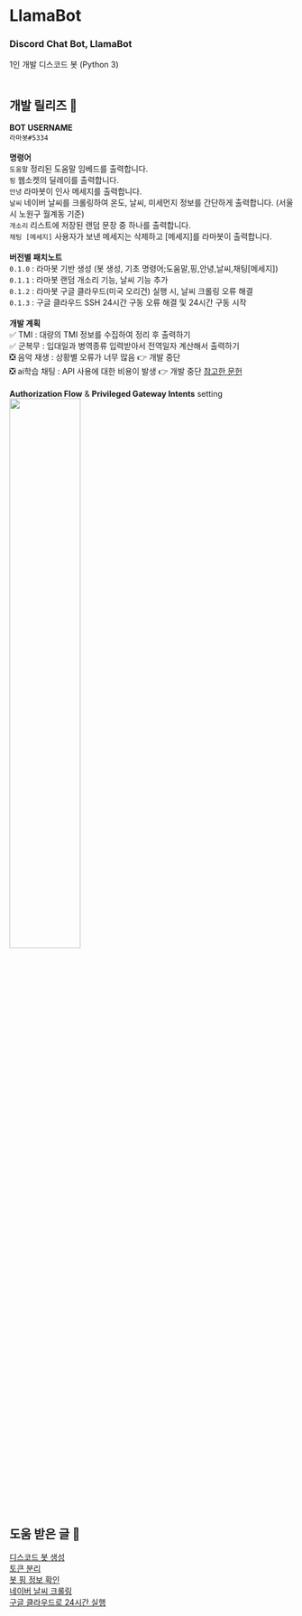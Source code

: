 # LlamaBot

### Discord Chat Bot, LlamaBot <br/>
1인 개발 디스코드 봇 (Python 3) <br/> <br/>

## 개발 릴리즈 📃
**BOT USERNAME** <br/>
`라마봇#5334` <br/> <br/>
**명령어** <br/>
`도움말` 정리된 도움말 임베드를 출력합니다. <br/>
`핑` 웹소켓의 딜레이를 출력합니다. <br/>
`안녕` 라마봇이 인사 메세지를 출력합니다. <br/>
`날씨` 네이버 날씨를 크롤링하여 온도, 날씨, 미세먼지 정보를 간단하게 출력합니다. (서울시 노원구 월계동 기준) <br/>
`개소리` 리스트에 저장된 랜덤 문장 중 하나를 출력합니다. <br/>
`채팅 [메세지]` 사용자가 보낸 메세지는 삭제하고 [메세지]를 라마봇이 출력합니다. <br/> <br/>
**버전별 패치노트** <br/> 
`0.1.0` : 라마봇 기반 생성 (봇 생성, 기초 명령어;도움말,핑,안녕,날씨,채팅[메세지]) <br/>
`0.1.1` : 라마봇 랜덤 개소리 기능, 날씨 기능 추가 <br/>
`0.1.2` : 라마봇 구글 클라우드(미국 오리건) 실행 시, 날씨 크롤링 오류 해결 <br/>
`0.1.3` : 구글 클라우드 SSH 24시간 구동 오류 해결 및 24시간 구동 시작 <br/> <br/>
**개발 계획** <br/>
✅ TMI : 대량의 TMI 정보를 수집하여 정리 후 출력하기 <br/>
✅ 군복무 : 입대일과 병역종류 입력받아서 전역일자 계산해서 출력하기 <br/>
❎ 음악 재생 : 상황별 오류가 너무 많음 👉 개발 중단 <br/>
❎ ai학습 채팅 : API 사용에 대한 비용이 발생 👉 개발 중단 [참고한 문헌](https://syerco0.com/32) <br/> <br/> 
**Authorization Flow** & **Privileged Gateway Intents** setting <br/>
<img src="https://github.com/eukkcha/LlamaBot/assets/127178816/4a8edd50-27c6-45c7-995b-ccf4ea92bce7" width="50%"> <br/> <br/>

## 도움 받은 글 🙏 <br/>
[디스코드 봇 생성](https://jhoplin7259.tistory.com/91) <br/>
[토큰 분리](https://lektion-von-erfolglosigkeit.tistory.com/92) <br/>
[봇 핑 정보 확인](https://www.koreaminecraft.net/dev/1409676) <br/>
[네이버 날씨 크롤링](https://wikidocs.net/35949) <br/>
[구글 클라우드로 24시간 실행](https://namu.wiki/w/Discord/%EB%B4%87/%ED%98%B8%EC%8A%A4%ED%8C%85) <br/> <br/>
